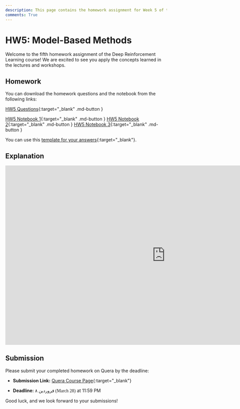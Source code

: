 ```yaml
---
description: This page contains the homework assignment for Week 5 of the Deep Reinforcement Learning course, focusing on Model-Based Methods.
comments: True
---
```


# HW5: Model-Based Methods

Welcome to the fifth homework assignment of the Deep Reinforcement Learning course! We are excited to see you apply the concepts learned in the lectures and workshops.

## Homework

You can download the homework questions and the notebook from the following links:

[HW5 Questions](https://raw.githubusercontent.com/DeepRLCourse/Homework-5-Questions/refs/heads/main/HW5_Questions.pdf){:target="_blank" .md-button }

[HW5 Notebook 1](https://raw.githubusercontent.com/DeepRLCourse/Homework-5-Questions/refs/heads/main/RL_HW5_MCTS.ipynb){:target="_blank" .md-button }
[HW5 Notebook 2](https://raw.githubusercontent.com/DeepRLCourse/Homework-5-Questions/refs/heads/main/RL_HW5_Dyna.ipynb){:target="_blank" .md-button }
[HW5 Notebook 3](https://raw.githubusercontent.com/DeepRLCourse/Homework-5-Questions/refs/heads/main/RL_HW5_MPC.ipynb){:target="_blank" .md-button }

You can use this [template for your answers](https://github.com/DeepRLCourse/Homework-5-Template){:target="_blank"}.

## Explanation

<iframe width="996" height="560" src="https://www.youtube.com/embed/rUBBmLP1Rdg" title="YouTube video player" frameborder="0" allow="accelerometer; autoplay; clipboard-write; encrypted-media; gyroscope; picture-in-picture; web-share" referrerpolicy="strict-origin-when-cross-origin" allowfullscreen></iframe>

## Submission

Please submit your completed homework on Quera by the deadline:

- **Submission Link:** [Quera Course Page](https://quera.org/course/add_to_course/course/20598/){:target="_blank"}

- **Deadline:** <span style="direction: rtl;font-family: Vazirmatn;">۸ فروردین (March 28)</span> at 11:59 PM

Good luck, and we look forward to your submissions!